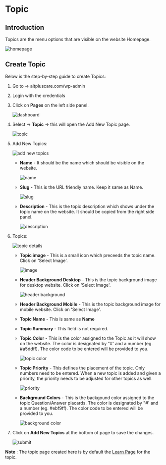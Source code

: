 #   **Topic**

##  **Introduction**

Topics are the menu options that are visible on the website Homepage.

![homepage](images/Topics/homepage.jpg)

## **Create Topic**

Below is the step-by-step guide to create Topics:

1.  Go to -> altpluscare.com/wp-admin
2.  Login with the credentials
3.  Click on **Pages** on the left side panel.

    ![dashboard](images/Topics/dashboard.jpg)

4.  Select -> **Topic** -> this will open the Add New Topic page.

    ![topic](images/Topics/topic.jpg)

5.  Add New Topics:

    ![add new topics](images/Topics/addnewtopics.jpg)

    -   **Name** - It should be the name which should be visible on the website.

        ![name](images/Topics/name.jpg)

    -   **Slug** - This is the URL friendly name. Keep it same as Name.

        ![slug](images/Topics/slug.jpg)

    -   **Description** - This is the topic description which shows under the topic name on the website. It should be copied from the right side panel.

        ![description](images/Topics/desc.jpg)

6.  Topics:

    ![topic details](images/Topics/topicdetails.jpg)

    -   **Topic image** - This is a small icon which preceeds the topic name. Click on 'Select Image'.

        ![image](images/Topics/topicimage.jpg)

    -   **Header Background Desktop** - This is the topic background image for desktop website. Click on 'Select Image'.

        ![header background](images/Topics/headerbckgrnd.jpg)

    -   **Header Background Mobile** - This is the topic background image for mobile website. Click on 'Select Image'.
    -   **Topic Name** - This is same as **Name**
    -   **Topic Summary** - This field is not required.
    -   **Topic Color** - This is the color assigned to the Topic as it will show on the website. The color is designated by "#' and a number (eg. #a5ddff). The color code to be entered will be provided to you.

        ![topic color](images/Topics/topiccolor.jpg)

    -   **Topic Priority** - This defines the placement of the topic. Only numbers need to be entered. When a new topic is added and given a priority, the priority needs to be adjusted for other topics as well.

        ![priority](images/Topics/priority.jpg)

    -   **Background Colors** -  This is the backgound color assigned to the topic Question/Answer placards. The color is designated by "#' and a number (eg. #ebf9ff). The color code to be entered will be provided to you.

        ![background color](images/Topics/bckgrndcolor.jpg)

7.  Click on **Add New Topics** at the bottom of page to save the changes.

    ![submit](images/Topics/submit.jpg)


**Note** : The topic page created here is by default the [Learn Page](Pages/Learn-Page.md) for the topic.
    
